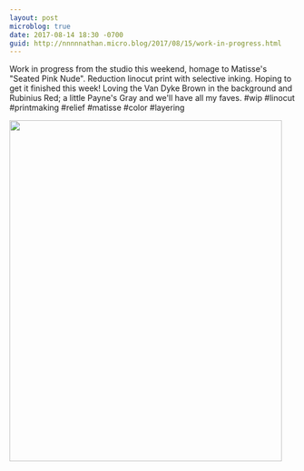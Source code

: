 ```yaml
---
layout: post
microblog: true
date: 2017-08-14 18:30 -0700
guid: http://nnnnnathan.micro.blog/2017/08/15/work-in-progress.html
---
```

Work in progress from the studio this weekend, homage to Matisse's "Seated Pink Nude". Reduction linocut print with selective inking. Hoping to get it finished this week! 
Loving the Van Dyke Brown in the background and Rubinius Red; a little Payne's Gray and we'll have all my faves. 
#wip #linocut #printmaking #relief #matisse #color #layering

<img src="http://status.yergler.net/uploads/2017/163d5ecf3e.jpg" width="480" height="600" />
